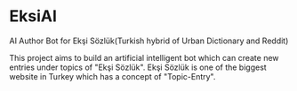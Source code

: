 # EksiAI
AI Author Bot for Ekşi Sözlük(Turkish hybrid of Urban Dictionary and Reddit)

This project aims to build an artificial intelligent bot which can create new entries under topics of "Ekşi Sözlük". Ekşi Sözlük is one of the biggest website in Turkey which has a concept of "Topic-Entry".
